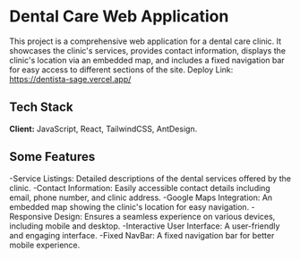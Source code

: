 # Dental Care Web Application

This project is a comprehensive web application for a dental care clinic. It showcases the clinic's services, provides contact information, displays the clinic's location via an embedded map, and includes a fixed navigation bar for easy access to different sections of the site.
Deploy Link: https://dentista-sage.vercel.app/

## Tech Stack

**Client:** JavaScript, React, TailwindCSS, AntDesign.

## Some Features

-Service Listings: Detailed descriptions of the dental services offered by the clinic.
-Contact Information: Easily accessible contact details including email, phone number, and clinic address.
-Google Maps Integration: An embedded map showing the clinic's location for easy navigation.
-Responsive Design: Ensures a seamless experience on various devices, including mobile and desktop.
-Interactive User Interface: A user-friendly and engaging interface.
-Fixed NavBar: A fixed navigation bar for better mobile experience.
